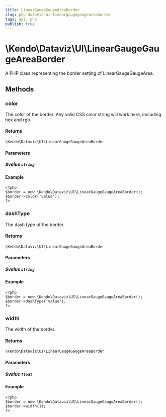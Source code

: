 ```yaml
---
title: LinearGaugeGaugeAreaBorder
slug: php-dataviz-ui-lineargaugegaugeareaborder
tags: api, php
publish: true
---
```


# \Kendo\Dataviz\UI\LinearGaugeGaugeAreaBorder

A PHP class representing the border setting of LinearGaugeGaugeArea.


## Methods

### color
The color of the border. Any valid CSS color string will work here, including hex and rgb.

#### Returns
`\Kendo\Dataviz\UI\LinearGaugeGaugeAreaBorder`

#### Parameters

##### $value `string`



#### Example 
    <?php
    $border = new \Kendo\Dataviz\UI\LinearGaugeGaugeAreaBorder();
    $border->color('value');
    ?>

### dashType
The dash type of the border.

#### Returns
`\Kendo\Dataviz\UI\LinearGaugeGaugeAreaBorder`

#### Parameters

##### $value `string`



#### Example 
    <?php
    $border = new \Kendo\Dataviz\UI\LinearGaugeGaugeAreaBorder();
    $border->dashType('value');
    ?>

### width
The width of the border.

#### Returns
`\Kendo\Dataviz\UI\LinearGaugeGaugeAreaBorder`

#### Parameters

##### $value `float`



#### Example 
    <?php
    $border = new \Kendo\Dataviz\UI\LinearGaugeGaugeAreaBorder();
    $border->width(1);
    ?>

